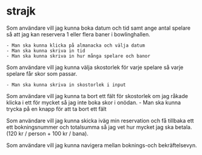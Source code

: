 # strajk

Som användare vill jag kunna boka datum och tid samt ange antal spelare så att jag kan reservera 1 eller flera baner i bowlinghallen.

    - Man ska kunna klicka på almanacka och välja datum
    - Man ska kunna skriva in tid
    - Man ska kunna skriva in hur många spelare och banor

Som användare vill jag kunna välja skostorlek för varje spelare så varje spelare får skor som passar.

    - Man ska kunna skriva in skostorlek i input

Som användare vill jag kunna ta bort ett fält för skostorlek om jag råkade klicka i ett för mycket så jag inte boka skor i onödan.
    - Man ska kunna trycka på en knapp för att ta bort ett fält

Som användare vill jag kunna skicka iväg min reservation och få tillbaka ett ett bokningsnummer och totalsumma så jag vet hur mycket jag ska betala. (120 kr / person + 100 kr / bana).

Som användare vill jag kunna navigera mellan boknings-och bekräftelsevyn.